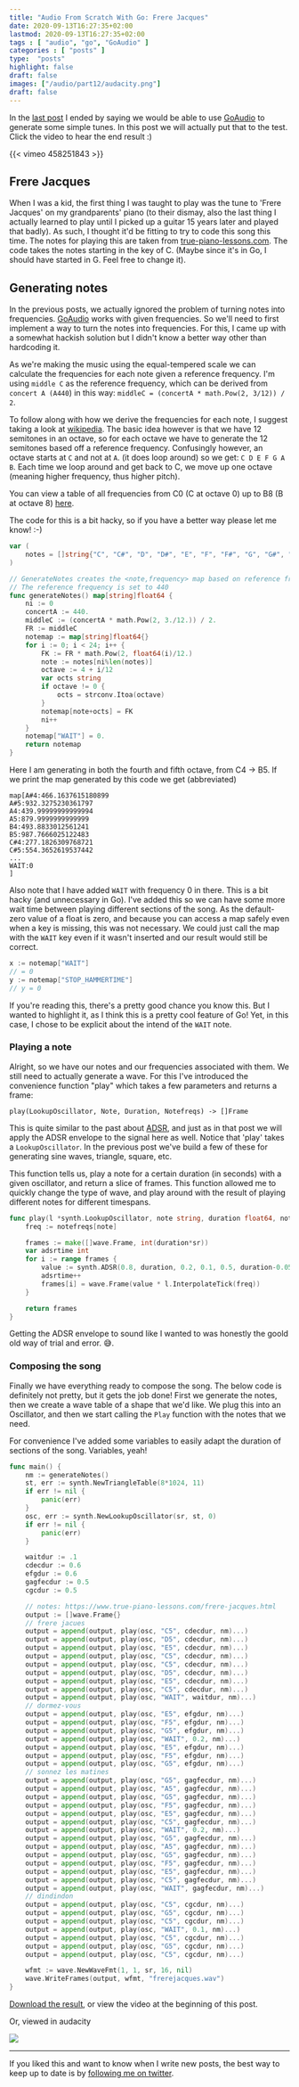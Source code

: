 ```yaml
---
title: "Audio From Scratch With Go: Frere Jacques"
date: 2020-09-13T16:27:35+02:00
lastmod: 2020-09-13T16:27:35+02:00
tags : [ "audio", "go", "GoAudio" ]
categories : [ "posts" ]
type:  "posts"
highlight: false
draft: false
images: ["/audio/part12/audacity.png"]
draft: false
---
```


In the [last post](https://dylanmeeus.github.io/posts/audio-from-scratch-pt11) I ended by saying we
would be able to use [GoAudio](https://github.com/DylanMeeus/GoAudio) to generate some simple tunes.
In this post we will actually put that to the test. Click the video to hear the end result :)


{{< vimeo 458251843 >}}

## Frere Jacques

When I was a kid, the first thing I was taught to play was the tune to 'Frere Jacques' on my grandparents' piano (to their dismay,
also the last thing I actually learned to play until I picked up a guitar 15 years later and played that badly). As such, I thought it'd be fitting to try to code
this song this time. The notes for playing this are taken from [true-piano-lessons.com](https://www.true-piano-lessons.com/frere-jacques.html
). The code takes the notes starting in the key of C. (Maybe since it's in Go, I should have started
in G. Feel free to change it).

## Generating notes

In the previous posts, we actually ignored the problem of turning notes into frequencies.
[GoAudio](https://github.com/DylanMeeus/GoAudio) works with given frequencies. So we'll need to
first implement a way to turn the notes into frequencies. For this, I came up with a somewhat
hackish solution but I didn't know a better way other than hardcoding it. 

As we're making the music using the equal-tempered scale we can calculate the frequencies for each
note given a reference frequency. I'm using `middle C` as the reference frequency, which can be
derived from `concert A (A440`) in this way: `middleC = (concertA * math.Pow(2, 3/12)) / 2`.

To follow along with how we derive the frequencies for each note, I suggest taking a look at
[wikipedia](https://en.wikipedia.org/wiki/Equal_temperament). The basic idea however is that we have
12 semitones in an octave, so for each octave we have to generate the 12 semitones based off a
reference frequency. Confusingly however, an octave starts at `C` and not at `A`. (it does loop
around) so we get: `C D E F G A B`. Each time we loop around and get back to C, we move up one
octave (meaning higher frequency, thus higher pitch). 

You can view a table of all frequencies from C0 (C at octave 0) up to B8 (B at octave 8)
[here](https://pages.mtu.edu/~suits/notefreqs.html).

The code for this is a bit hacky, so if you have a better way please let me know! :-)

```go
var (
	notes = []string{"C", "C#", "D", "D#", "E", "F", "F#", "G", "G#", "A", "A#", "B"}
)

// GenerateNotes creates the <note,frequency> map based on reference frequency FR.
// The reference frequency is set to 440
func generateNotes() map[string]float64 {
	ni := 0
	concertA := 440.
	middleC := (concertA * math.Pow(2, 3./12.)) / 2.
	FR := middleC
	notemap := map[string]float64{}
	for i := 0; i < 24; i++ {
		FK := FR * math.Pow(2, float64(i)/12.)
		note := notes[ni%len(notes)]
		octave := 4 + i/12
		var octs string
		if octave != 0 {
			octs = strconv.Itoa(octave)
		}
		notemap[note+octs] = FK
		ni++
	}
	notemap["WAIT"] = 0.
	return notemap
}
```

Here I am generating in both the fourth and fifth octave, from C4 -> B5. If we print the map
generated by this code we get (abbreviated)

```
map[A#4:466.1637615180899 
A#5:932.3275230361797 
A4:439.99999999999994 
A5:879.9999999999999
B4:493.8833012561241 
B5:987.7666025122483 
C#4:277.1826309768721 
C#5:554.3652619537442
...
WAIT:0
]
```

Also note that I have added `WAIT` with frequency 0 in there. This is a bit hacky (and unnecessary
in Go). I've added this so we can have some more wait time between playing different sections of the song. 
As the default-zero value of a float is zero, and because you can access a map safely even when a
key is missing, this was not necessary. We could just call the map with the `WAIT` key even if it
wasn't inserted and our result would still be correct.

```go
x := notemap["WAIT"]
// = 0
y := notemap["STOP_HAMMERTIME"]
// y = 0
```
If you're reading this, there's a pretty good chance you know this. But I wanted to highlight it, as
I think this is a pretty cool feature of Go! Yet, in this case, I chose to be explicit about the
intend of the `WAIT` note.

### Playing a note 

Alright, so we have our notes and our frequencies associated with them. We still need to actually
generate a wave. For this I've introduced the convenience function "play" which takes a few
parameters and returns a frame: 

```
play(LookupOscillator, Note, Duration, Notefreqs) -> []Frame
```

This is quite similar to the past about
[ADSR](https://dylanmeeus.github.io.posts/audio-from-scratch-pt10.md), and just as in that post we
will apply the ADSR envelope to the signal here as well. Notice that 'play' takes a `LookupOscillator`. 
In the previous post we've build a few of these for generating sine waves, triangle, square, etc.

This function tells us, play a note for a certain duration (in seconds) with a given oscillator, and
return a slice of frames. This function allowed me to quickly change the type of wave, and play
around with the result of playing different notes for different timespans.

```go
func play(l *synth.LookupOscillator, note string, duration float64, notefreqs map[string]float64) []wave.Frame {
	freq := notefreqs[note]

	frames := make([]wave.Frame, int(duration*sr))
	var adsrtime int
	for i := range frames {
		value := synth.ADSR(0.8, duration, 0.2, 0.1, 0.5, duration-0.05, sr, adsrtime)
		adsrtime++
		frames[i] = wave.Frame(value * l.InterpolateTick(freq))
	}

	return frames
}
```

Getting the ADSR envelope to sound like I wanted to was honestly the goold old way of trial and error. :sweat_smile:.


### Composing the song

Finally we have everything ready to compose the song. The below code is definitely not pretty, but it gets the job done! 
First we generate the notes, then we create a wave table of a shape that we'd like. We
plug this into an Oscillator, and then we start calling the `Play` function with the notes that we
need. 

For convenience I've added some variables to easily adapt the duration of sections of the song.
Variables, yeah!

```go
func main() {
	nm := generateNotes()
	st, err := synth.NewTriangleTable(8*1024, 11)
	if err != nil {
		panic(err)
	}
	osc, err := synth.NewLookupOscillator(sr, st, 0)
	if err != nil {
		panic(err)
	}

	waitdur := .1
	cdecdur := 0.6
	efgdur := 0.6
	gagfecdur := 0.5
	cgcdur := 0.5

	// notes: https://www.true-piano-lessons.com/frere-jacques.html
	output := []wave.Frame{}
	// frere jacues
	output = append(output, play(osc, "C5", cdecdur, nm)...)
	output = append(output, play(osc, "D5", cdecdur, nm)...)
	output = append(output, play(osc, "E5", cdecdur, nm)...)
	output = append(output, play(osc, "C5", cdecdur, nm)...)
	output = append(output, play(osc, "C5", cdecdur, nm)...)
	output = append(output, play(osc, "D5", cdecdur, nm)...)
	output = append(output, play(osc, "E5", cdecdur, nm)...)
	output = append(output, play(osc, "C5", cdecdur, nm)...)
	output = append(output, play(osc, "WAIT", waitdur, nm)...)
	// dormez-vous
	output = append(output, play(osc, "E5", efgdur, nm)...)
	output = append(output, play(osc, "F5", efgdur, nm)...)
	output = append(output, play(osc, "G5", efgdur, nm)...)
	output = append(output, play(osc, "WAIT", 0.2, nm)...)
	output = append(output, play(osc, "E5", efgdur, nm)...)
	output = append(output, play(osc, "F5", efgdur, nm)...)
	output = append(output, play(osc, "G5", efgdur, nm)...)
	// sonnez les matines
	output = append(output, play(osc, "G5", gagfecdur, nm)...)
	output = append(output, play(osc, "A5", gagfecdur, nm)...)
	output = append(output, play(osc, "G5", gagfecdur, nm)...)
	output = append(output, play(osc, "F5", gagfecdur, nm)...)
	output = append(output, play(osc, "E5", gagfecdur, nm)...)
	output = append(output, play(osc, "C5", gagfecdur, nm)...)
	output = append(output, play(osc, "WAIT", 0.2, nm)...)
	output = append(output, play(osc, "G5", gagfecdur, nm)...)
	output = append(output, play(osc, "A5", gagfecdur, nm)...)
	output = append(output, play(osc, "G5", gagfecdur, nm)...)
	output = append(output, play(osc, "F5", gagfecdur, nm)...)
	output = append(output, play(osc, "E5", gagfecdur, nm)...)
	output = append(output, play(osc, "C5", gagfecdur, nm)...)
	output = append(output, play(osc, "WAIT", gagfecdur, nm)...)
	// dindindon
	output = append(output, play(osc, "C5", cgcdur, nm)...)
	output = append(output, play(osc, "G5", cgcdur, nm)...)
	output = append(output, play(osc, "C5", cgcdur, nm)...)
	output = append(output, play(osc, "WAIT", 0.1, nm)...)
	output = append(output, play(osc, "C5", cgcdur, nm)...)
	output = append(output, play(osc, "G5", cgcdur, nm)...)
	output = append(output, play(osc, "C5", cgcdur, nm)...)

	wfmt := wave.NewWaveFmt(1, 1, sr, 16, nil)
	wave.WriteFrames(output, wfmt, "frerejacques.wav")
}
```

[Download the result](/audio/part12/frerejacques.wav), or view the video at the beginning of this
post.

Or, viewed in audacity

![](/audio/part12/audacity.png)

------

If you liked this and want to know when I write new posts, the best way to keep up to date is by [following me on
twitter](https://twitter.com/DylanMeeus).
